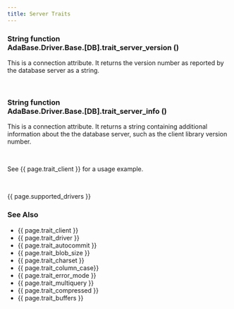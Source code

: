```yaml
---
title: Server Traits
---
```


<div class="leftside">
<h3>String function<br/>
AdaBase.Driver.Base.[DB].trait_server_version ()</h3>
<p>This is a connection attribute.  It returns the version number as reported by
the database server as a string.</p>
<br/>
<h3>String function<br/>
AdaBase.Driver.Base.[DB].trait_server_info ()</h3>
<p>This is a connection attribute.  It returns a string containing additional
information about the the database server, such as the client library version
number.</p>
<br/>
<p class="caption">See {{ page.trait_client }} for a usage example.</p>
<br/>
<p>{{ page.supported_drivers }}</p>
</div>
<div class="sidenav">
  <h3>See Also</h3>
  <ul>
    <li>{{ page.trait_client }}</li>
    <li>{{ page.trait_driver }}</li>
    <li>{{ page.trait_autocommit }}</li>
    <li>{{ page.trait_blob_size }}</li>
    <li>{{ page.trait_charset }}</li>
    <li>{{ page.trait_column_case}}</li>
    <li>{{ page.trait_error_mode }}</li>
    <li>{{ page.trait_multiquery }}</li>
    <li>{{ page.trait_compressed }}</li>
    <li>{{ page.trait_buffers }}</li>
  </ul>
</div>
